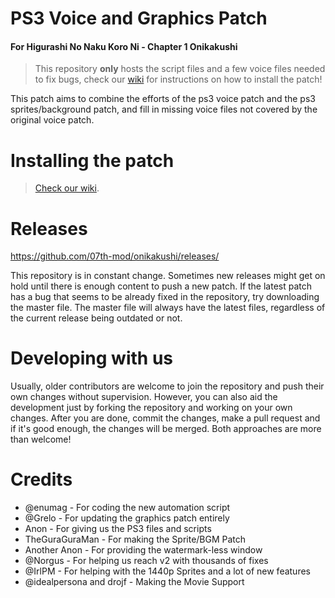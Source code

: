 # PS3 Voice and Graphics Patch
#### For Higurashi No Naku Koro Ni - Chapter 1 Onikakushi

> This repository **only** hosts the script files and a few voice files needed to fix bugs, check our [wiki](https://github.com/07th-mod/guide/wiki/Higurashi-Getting-started) for instructions on how to install the patch!

This patch aims to combine the efforts of the ps3 voice patch and the ps3 sprites/background patch, and fill in missing voice files not covered by the original voice patch.

# Installing the patch

> [Check our wiki](https://github.com/07th-mod/guide/wiki/Higurashi-Getting-started).

# Releases

https://github.com/07th-mod/onikakushi/releases/

This repository is in constant change. Sometimes new releases might get on hold until there is enough content to push a new patch. If the latest patch has a bug that seems to be already fixed in the repository, try downloading the master file. The master file will always have the latest files, regardless of the current release being outdated or not.

# Developing with us

Usually, older contributors are welcome to join the repository and push their own changes without supervision. However, you can also aid the development just by forking the repository and working on your own changes. After you are done, commit the changes, make a pull request and if it's good enough, the changes will be merged. Both approaches are more than welcome!

# Credits

- @enumag - For coding the new automation script
- @Grelo - For updating the graphics patch entirely
- Anon - For giving us the PS3 files and scripts
- TheGuraGuraMan - For making the Sprite/BGM Patch
- Another Anon - For providing the watermark-less window
- @Norgus - For helping us reach v2 with thousands of fixes
- @IrlPM - For helping with the 1440p Sprites and a lot of new features
- @idealpersona and drojf  - Making the Movie Support
